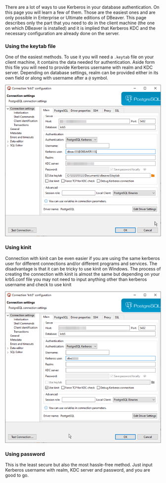 There are a lot of ways to use Kerberos in your database authentication. On this page you will learn a few of them. Those are the easiest ones and are only possible in Enterprise or Ultimate editions of DBeaver.
This page describes only the part that you need to do in the client machine (the one on which DBeaver is installed) and it is implied that Kerberos KDC and the necessary configuration are already done on the server.

### Using the keytab file

One of the easiest methods. To use it you will need a `.keytab` file on your client machine, it contains the data needed for authentication. Aside form this file you will need to provide Kerberos username with realm and KDC server. Depending on database settings, realm can be provided either in its own field or along with username after a `@` symbol.

![](images/kerberos-keytab.png)

### Using kinit

Connection with kinit can be even easier if you are using the same kerberos user for different connections and/or different programs and services. The disadvantage is that it can be tricky to use kinit on Windows.
The process of creating the connection with kinit is almost the same but depending on your krb5.conf file you may not need to input anything other than kerberos username and check to use kinit

![](images/kerberos-kinit.png)

### Using password

This is the least secure but also the most hassle-free method. Just input Kerberos username with realm, KDC server and password, and you are good to go.

